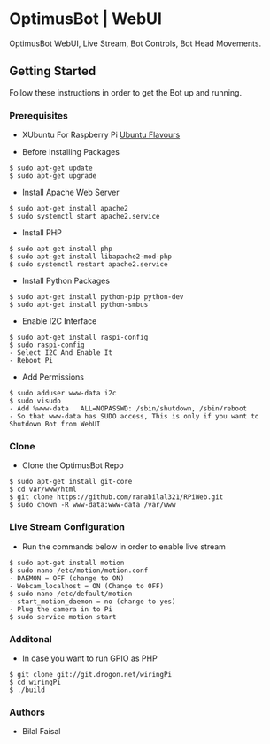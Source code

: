 # OptimusBot | WebUI
OptimusBot WebUI, Live Stream, Bot Controls, Bot Head Movements.

## Getting Started
Follow these instructions in order to get the Bot up and running.

### Prerequisites
- XUbuntu For Raspberry Pi [Ubuntu Flavours](https://ubuntu-pi-flavour-maker.org/download)

- Before Installing Packages
```
$ sudo apt-get update
$ sudo apt-get upgrade
```
- Install Apache Web Server
```
$ sudo apt-get install apache2
$ sudo systemctl start apache2.service
```
- Install PHP
```
$ sudo apt-get install php
$ sudo apt-get install libapache2-mod-php
$ sudo systemctl restart apache2.service
```
- Install Python Packages
```
$ sudo apt-get install python-pip python-dev
$ sudo apt-get install python-smbus
```
- Enable I2C Interface
```
$ sudo apt-get install raspi-config
$ sudo raspi-config
- Select I2C And Enable It
- Reboot Pi
```
- Add Permissions
```
$ sudo adduser www-data i2c
$ sudo visudo
- Add %www-data   ALL=NOPASSWD: /sbin/shutdown, /sbin/reboot
- So that www-data has SUDO access, This is only if you want to Shutdown Bot from WebUI
```

### Clone
- Clone the OptimusBot Repo
```
$ sudo apt-get install git-core
$ cd var/www/html
$ git clone https://github.com/ranabilal321/RPiWeb.git
$ sudo chown -R www-data:www-data /var/www
```
### Live Stream Configuration
- Run the commands below in order to enable live stream
```
$ sudo apt-get install motion
$ sudo nano /etc/motion/motion.conf
- DAEMON = OFF (change to ON)
- Webcam_localhost = ON (Change to OFF)
$ sudo nano /etc/default/motion
- start_motion_daemon = no (change to yes)
- Plug the camera in to Pi
$ sudo service motion start
```

### Additonal
- In case you want to run GPIO as PHP
```
$ git clone git://git.drogon.net/wiringPi
$ cd wiringPi
$ ./build
```

### Authors
- Bilal Faisal
